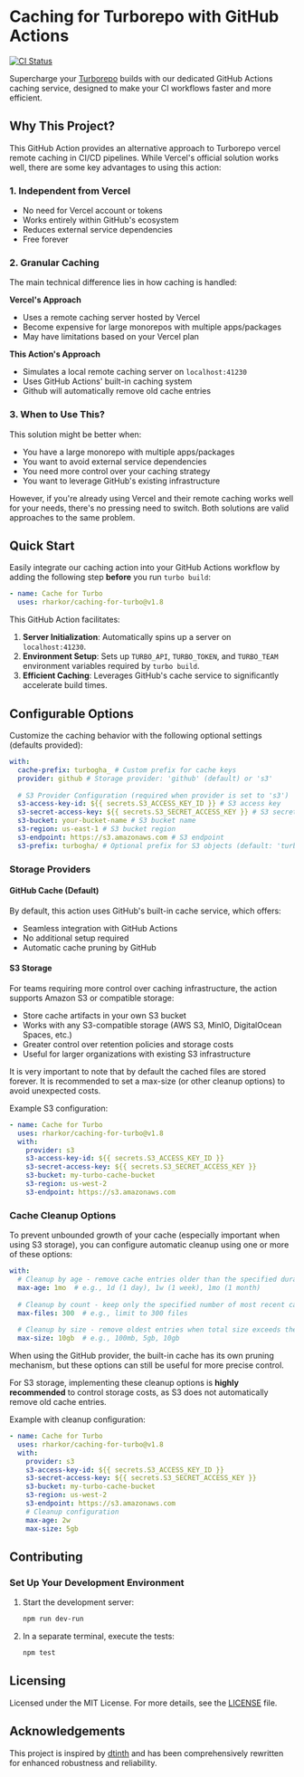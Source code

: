 # Caching for Turborepo with GitHub Actions

[![CI Status](https://github.com/rharkor/caching-for-turbo/workflows/Test%20core%20functionality/badge.svg)](https://github.com/rharkor/caching-for-turbo/actions)

Supercharge your [Turborepo](https://turbo.build/repo/) builds with our
dedicated GitHub Actions caching service, designed to make your CI workflows
faster and more efficient.

## Why This Project?

This GitHub Action provides an alternative approach to Turborepo vercel remote
caching in CI/CD pipelines. While Vercel's official solution works well, there
are some key advantages to using this action:

### 1. Independent from Vercel

- No need for Vercel account or tokens
- Works entirely within GitHub's ecosystem
- Reduces external service dependencies
- Free forever

### 2. Granular Caching

The main technical difference lies in how caching is handled:

**Vercel's Approach**

- Uses a remote caching server hosted by Vercel
- Become expensive for large monorepos with multiple apps/packages
- May have limitations based on your Vercel plan

**This Action's Approach**

- Simulates a local remote caching server on `localhost:41230`
- Uses GitHub Actions' built-in caching system
- Github will automatically remove old cache entries

### 3. When to Use This?

This solution might be better when:

- You have a large monorepo with multiple apps/packages
- You want to avoid external service dependencies
- You need more control over your caching strategy
- You want to leverage GitHub's existing infrastructure

However, if you're already using Vercel and their remote caching works well for
your needs, there's no pressing need to switch. Both solutions are valid
approaches to the same problem.

## Quick Start

Easily integrate our caching action into your GitHub Actions workflow by adding
the following step **before** you run `turbo build`:

```yaml
- name: Cache for Turbo
  uses: rharkor/caching-for-turbo@v1.8
```

This GitHub Action facilitates:

1. **Server Initialization**: Automatically spins up a server on
   `localhost:41230`.
2. **Environment Setup**: Sets up `TURBO_API`, `TURBO_TOKEN`, and `TURBO_TEAM`
   environment variables required by `turbo build`.
3. **Efficient Caching**: Leverages GitHub's cache service to significantly
   accelerate build times.

## Configurable Options

Customize the caching behavior with the following optional settings (defaults
provided):

```yaml
with:
  cache-prefix: turbogha_ # Custom prefix for cache keys
  provider: github # Storage provider: 'github' (default) or 's3'
  
  # S3 Provider Configuration (required when provider is set to 's3')
  s3-access-key-id: ${{ secrets.S3_ACCESS_KEY_ID }} # S3 access key
  s3-secret-access-key: ${{ secrets.S3_SECRET_ACCESS_KEY }} # S3 secret key
  s3-bucket: your-bucket-name # S3 bucket name
  s3-region: us-east-1 # S3 bucket region
  s3-endpoint: https://s3.amazonaws.com # S3 endpoint
  s3-prefix: turbogha/ # Optional prefix for S3 objects (default: 'turbogha/')
```

### Storage Providers

#### GitHub Cache (Default)

By default, this action uses GitHub's built-in cache service, which offers:
- Seamless integration with GitHub Actions
- No additional setup required
- Automatic cache pruning by GitHub

#### S3 Storage

For teams requiring more control over caching infrastructure, the action supports Amazon S3 or compatible storage:
- Store cache artifacts in your own S3 bucket
- Works with any S3-compatible storage (AWS S3, MinIO, DigitalOcean Spaces, etc.)
- Greater control over retention policies and storage costs
- Useful for larger organizations with existing S3 infrastructure

It is very important to note that by default the cached files are stored forever. It is recommended to set a max-size (or other cleanup options) to avoid unexpected costs.

Example S3 configuration:

```yaml
- name: Cache for Turbo
  uses: rharkor/caching-for-turbo@v1.8
  with:
    provider: s3
    s3-access-key-id: ${{ secrets.S3_ACCESS_KEY_ID }}
    s3-secret-access-key: ${{ secrets.S3_SECRET_ACCESS_KEY }}
    s3-bucket: my-turbo-cache-bucket
    s3-region: us-west-2
    s3-endpoint: https://s3.amazonaws.com
```

### Cache Cleanup Options

To prevent unbounded growth of your cache (especially important when using S3 storage), you can configure automatic cleanup using one or more of these options:

```yaml
with:
  # Cleanup by age - remove cache entries older than the specified duration
  max-age: 1mo  # e.g., 1d (1 day), 1w (1 week), 1mo (1 month)
  
  # Cleanup by count - keep only the specified number of most recent cache entries
  max-files: 300  # e.g., limit to 300 files
  
  # Cleanup by size - remove oldest entries when total size exceeds the limit
  max-size: 10gb  # e.g., 100mb, 5gb, 10gb
```

When using the GitHub provider, the built-in cache has its own pruning mechanism, but these options can still be useful for more precise control.

For S3 storage, implementing these cleanup options is **highly recommended** to control storage costs, as S3 does not automatically remove old cache entries.

Example with cleanup configuration:

```yaml
- name: Cache for Turbo
  uses: rharkor/caching-for-turbo@v1.8
  with:
    provider: s3
    s3-access-key-id: ${{ secrets.S3_ACCESS_KEY_ID }}
    s3-secret-access-key: ${{ secrets.S3_SECRET_ACCESS_KEY }}
    s3-bucket: my-turbo-cache-bucket
    s3-region: us-west-2
    s3-endpoint: https://s3.amazonaws.com
    # Cleanup configuration
    max-age: 2w
    max-size: 5gb
```

## Contributing

### Set Up Your Development Environment

1. Start the development server:

   ```bash
   npm run dev-run
   ```

2. In a separate terminal, execute the tests:

   ```bash
   npm test
   ```

## Licensing

Licensed under the MIT License. For more details, see the [LICENSE](LICENSE)
file.

## Acknowledgements

This project is inspired by
[dtinth](https://github.com/dtinth/setup-github-actions-caching-for-turbo) and
has been comprehensively rewritten for enhanced robustness and reliability.

